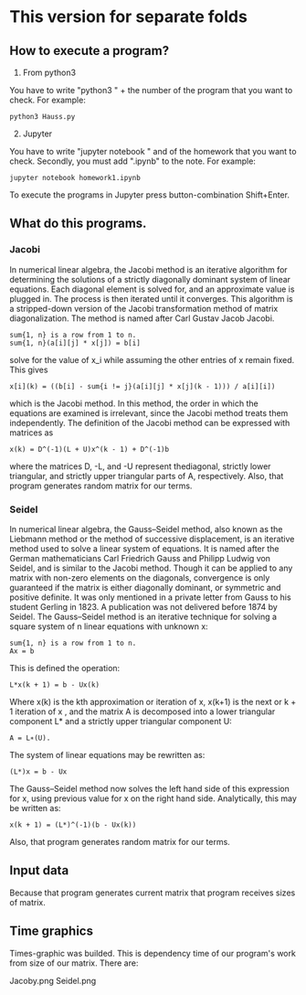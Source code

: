# This version for separate folds
## How to execute a program?

1) From python3 

You have to write "python3 " + the number of the program that you want to check.
For example:

    python3 Hauss.py 

2) Jupyter

You have to write "jupyter notebook " and of the homework that you want to check.
Secondly, you must add ".ipynb" to the note.
For example:
  
    jupyter notebook homework1.ipynb

To execute the programs in Jupyter press button-combination Shift+Enter.

## What do this programs.

### Jacobi
 In numerical linear algebra, the Jacobi method is an iterative algorithm for determining the solutions of a strictly diagonally dominant system of linear equations. 
 Each diagonal element is solved for, and an approximate value is plugged in. The process is then iterated until it converges.
 This algorithm is a stripped-down version of the Jacobi transformation method of matrix diagonalization. 
 The method is named after Carl Gustav Jacob Jacobi.
 
    sum{1, n} is a row from 1 to n.
    sum{1, n}(a[i][j] * x[j]) = b[i]
 solve for the value of x_i while assuming the other entries of x remain fixed. This gives 
    
    x[i](k) = ((b[i] - sum{i != j}(a[i][j] * x[j](k - 1))) / a[i][i])
 which is the Jacobi method.
 In this method, the order in which the equations are examined is irrelevant, since the Jacobi method treats them independently. The definition of the Jacobi method can be expressed with matrices as 
    
    x(k) = D^(-1)(L + U)x^(k - 1) + D^(-1)b
 where the matrices D, -L, and -U represent thediagonal, strictly lower triangular, and strictly upper triangular parts of A, respectively. 
 Also, that program generates random matrix for our terms. 
 ### Seidel
 In numerical linear algebra, the Gauss–Seidel method, also known as the Liebmann method or the method of successive displacement, is an iterative method used to solve a linear system of equations. 
 It is named after the German mathematicians Carl Friedrich Gauss and Philipp Ludwig von Seidel, and is similar to the Jacobi method. 
 Though it can be applied to any matrix with non-zero elements on the diagonals, convergence is only guaranteed if the matrix is either diagonally dominant, or symmetric and positive definite. 
 It was only mentioned in a private letter from Gauss to his student Gerling in 1823. A publication was not delivered before 1874 by Seidel. 
 The Gauss–Seidel method is an iterative technique for solving a square system of n linear equations with unknown x: 
 
    sum{1, n} is a row from 1 to n.
    Ax = b
 This is defined the operation:
    
    L*x(k + 1) = b - Ux(k)
 
 Where x(k)  is the kth approximation or iteration of x, x(k+1)  is the next or k + 1 iteration of x , and the matrix A is decomposed into a lower triangular component L* and a strictly upper triangular component U: 
    
    A = L∗(U).
 The system of linear equations may be rewritten as: 
    
    (L*)x = b - Ux
 The Gauss–Seidel method now solves the left hand side of this expression for x, using previous value for x on the right hand side. 
 Analytically, this may be written as: 
    
    x(k + 1) = (L*)^(-1)(b - Ux(k))
Also, that program generates random matrix for our terms. 

## Input data
 Because that program generates current matrix that program receives sizes of matrix.
## Time graphics
Times-graphic was builded. This is  dependency time of our program's work from size of our matrix.
There are:
 
 Jacoby.png
 Seidel.png
 
 
